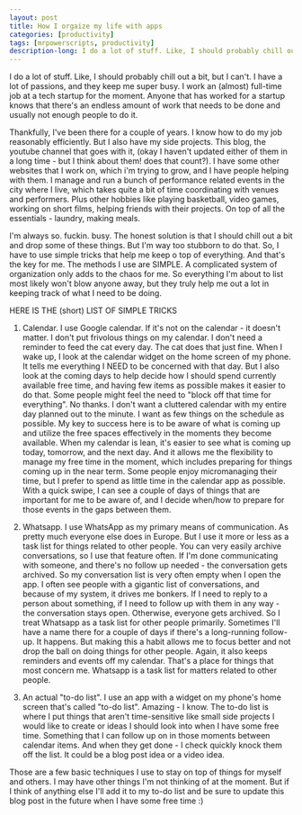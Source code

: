 ```yaml
---
layout: post
title: How I orgaize my life with apps
categories: [productivity]
tags: [mrpowerscripts, productivity]
description-long: I do a lot of stuff. Like, I should probably chill out a bit, but I can't. I have a lot of passions, and they keep me super busy. I work an (almost) full-time job at a tech startup for the moment. Anyone that has worked for a startup knows that there's an endless amount of work that needs to be done and usually not enough people to do it. 
---
```


I do a lot of stuff. Like, I should probably chill out a bit, but I can't. I have a lot of passions, and they keep me super busy. I work an (almost) full-time job at a tech startup for the moment. Anyone that has worked for a startup knows that there's an endless amount of work that needs to be done and usually not enough people to do it.

Thankfully, I've been there for a couple of years. I know how to do my job reasonably efficiently. But I also have my side projects. This blog, the youtube channel that goes with it, (okay I haven't updated either of them in a long time - but I think about them! does that count?). I have some other websites that I work on, which i'm trying to grow, and I have people helping with them. I manage and run a bunch of performance related events in the city where I live, which takes quite a bit of time coordinating with venues and performers. Plus other hobbies like playing basketball, video games, working on short films, helping friends with their projects. On top of all the essentials - laundry, making meals.  

I'm always so. fuckin. busy. The honest solution is that I should chill out a bit and drop some of these things. But I'm way too stubborn to do that. So, I have to use simple tricks that help me keep o top of everything. And that's the key for me. The methods I use are SIMPLE. A complicated system of organization only adds to the chaos for me. So everything I'm about to list most likely won't blow anyone away, but they truly help me out a lot in keeping track of what I need to be doing.

HERE IS THE (short) LIST OF SIMPLE TRICKS

1. Calendar. I use Google calendar. If it's not on the calendar - it doesn't matter. I don't put frivolous things on my calendar. I don't need a reminder to feed the cat every day. The cat does that just fine. When I wake up, I look at the calendar widget on the home screen of my phone. It tells me everything I NEED to be concerned with that day. But I also look at the coming days to help decide how I should spend currently available free time, and having few items as possible makes it easier to do that. Some people might feel the need to "block off that time for everything". No thanks. I don't want a cluttered calendar with my entire day planned out to the minute. I want as few things on the schedule as possible. My key to success here is to be aware of what is coming up and utilize the free spaces effectively in the moments they become available. When my calendar is lean, it's easier to see what is coming up today, tomorrow, and the next day. And it allows me the flexibility to manage my free time in the moment, which includes preparing for things coming up in the near term. Some people enjoy micromanaging their time, but I prefer to spend as little time in the calendar app as possible. With a quick swipe, I can see a couple of days of things that are important for me to be aware of, and I decide when/how to prepare for those events in the gaps between them.

1. Whatsapp. I use WhatsApp as my primary means of communication. As pretty much everyone else does in Europe. But I use it more or less as a task list for things related to other people. You can very easily archive conversations, so I use that feature often. If I'm done communicating with someone, and there's no follow up needed - the conversation gets archived. So my conversation list is very often empty when I open the app. I often see people with a gigantic list of conversations, and because of my system, it drives me bonkers. If I need to reply to a person about something, if I need to follow up with them in any way - the conversation stays open. Otherwise, everyone gets archived.  So I treat Whatsapp as a task list for other people primarily. Sometimes I'll have a name there for a couple of days if there's a long-running follow-up. It happens. But making this a habit allows me to focus better and not drop the ball on doing things for other people. Again, it also keeps reminders and events off my calendar. That's a place for things that most concern me. Whatsapp is a task list for matters related to other people.

1. An actual "to-do list". I use an app with a widget on my phone's home screen that's called "to-do list". Amazing - I know. The to-do list is where I put things that aren't time-sensitive like small side projects I would like to create or ideas I should look into when I have some free time. Something that I can follow up on in those moments between calendar items. And when they get done - I check quickly knock them off the list. It could be a blog post idea or a video idea. 

Those are a few basic techniques I use to stay on top of things for myself and others. I may have other things I'm not thinking of at the moment. But if I think of anything else I'll add it to my to-do list and be sure to update this blog post in the future when I have some free time :)
